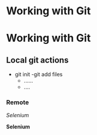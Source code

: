 # Working with Git

Working with Git
===

## Local git actions

- git init
-git add files 
  - ......
  - ....

### Remote

*Selenium*

**Selenium**

